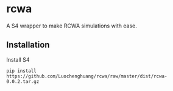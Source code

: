 # rcwa
A S4 wrapper to make RCWA simulations with ease. 

## Installation 
Install S4

`pip install https://github.com/Luochenghuang/rcwa/raw/master/dist/rcwa-0.0.2.tar.gz`

